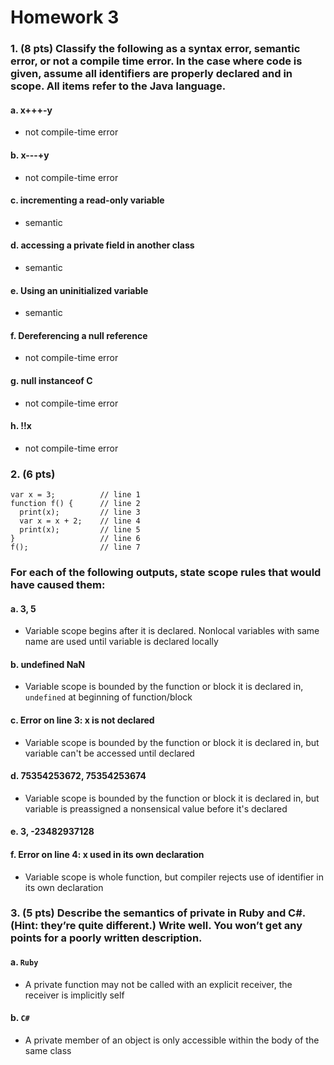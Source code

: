# Homework 3

### 1. (8 pts) Classify the following as a syntax error, semantic error, or not a compile time error. In the case where code is given, assume all identifiers are properly declared and in scope. All items refer to the Java language.

#### a. x+++-y
- not compile-time error

#### b. x---+y
- not compile-time error

#### c. incrementing a read-only variable
- semantic

#### d. accessing a private field in another class
- semantic

#### e. Using an uninitialized variable
- semantic

#### f. Dereferencing a null reference
- not compile-time error

#### g. null instanceof C
- not compile-time error

#### h. !!x
- not compile-time error

### 2. (6 pts)
```
var x = 3;          // line 1
function f() {      // line 2
  print(x);         // line 3
  var x = x + 2;    // line 4
  print(x);         // line 5
}                   // line 6
f();                // line 7
```
### For each of the following outputs, state scope rules that would have caused them:
#### a. 3, 5
- Variable scope begins after it is declared. Nonlocal variables with same name are used until variable is declared locally

#### b. undefined NaN
- Variable scope is bounded by the function or block it is declared in, ```undefined``` at beginning of function/block

#### c. Error on line 3: x is not declared
- Variable scope is bounded by the function or block it is declared in, but variable can't be accessed until declared

#### d. 75354253672, 75354253674
- Variable scope is bounded by the function or block it is declared in, but variable is preassigned a nonsensical value before it's declared

#### e. 3, -23482937128


#### f. Error on line 4: x used in its own declaration
- Variable scope is whole function, but compiler rejects use of identifier in its own declaration

### 3. (5 pts) Describe the semantics of private in Ruby and C#. (Hint: they’re quite different.) Write well. You won’t get any points for a poorly written description.

#### a. ```Ruby```
- A private function may not be called with an explicit receiver, the receiver is implicitly self

#### b. ```C#```
- A private member of an object is only accessible within the body of the same class
